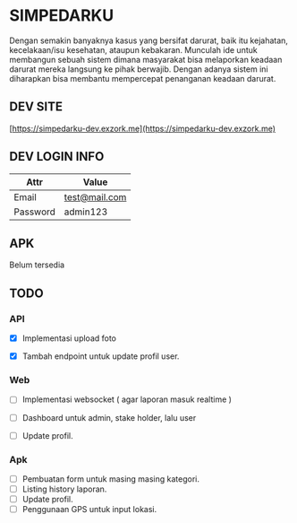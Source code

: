 # SIMPEDARKU

Dengan semakin banyaknya kasus yang bersifat darurat, baik itu kejahatan, kecelakaan/isu kesehatan, ataupun kebakaran. Munculah ide untuk membangun sebuah sistem dimana masyarakat bisa melaporkan keadaan darurat mereka langsung ke pihak berwajib. Dengan adanya sistem ini diharapkan bisa membantu mempercepat penanganan keadaan darurat.

## DEV SITE

[https://simpedarku-dev.exzork.me](https://simpedarku-dev.exzork.me)

## DEV LOGIN INFO
|   Attr    |     Value      |
|-----------|----------------|
| Email     | test@mail.com  |
| Password  | admin123       |
    
## APK

Belum tersedia

## TODO

### API
- [x] Implementasi upload foto
- [x] Tambah endpoint untuk update profil user.


### Web

- [ ] Implementasi websocket ( agar laporan masuk realtime )
- [ ] Dashboard untuk admin, stake holder, lalu user
- [ ] Update profil.


### Apk


- [ ] Pembuatan form untuk masing masing kategori.
- [ ] Listing history laporan.
- [ ] Update profil.
- [ ] Penggunaan GPS untuk input lokasi.
